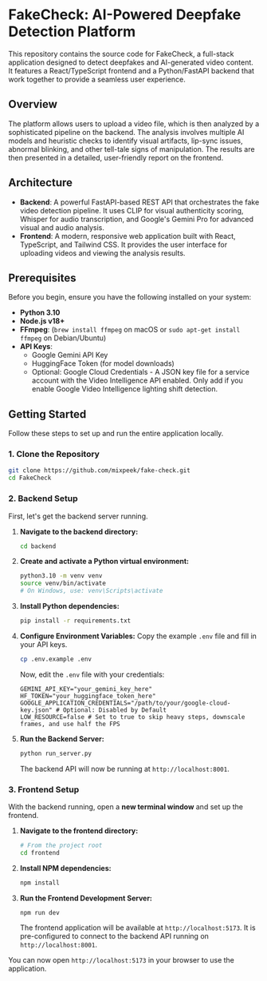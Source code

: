 # FakeCheck: AI-Powered Deepfake Detection Platform

This repository contains the source code for FakeCheck, a full-stack application designed to detect deepfakes and AI-generated video content. It features a React/TypeScript frontend and a Python/FastAPI backend that work together to provide a seamless user experience.

## Overview

The platform allows users to upload a video file, which is then analyzed by a sophisticated pipeline on the backend. The analysis involves multiple AI models and heuristic checks to identify visual artifacts, lip-sync issues, abnormal blinking, and other tell-tale signs of manipulation. The results are then presented in a detailed, user-friendly report on the frontend.

## Architecture

*   **Backend**: A powerful FastAPI-based REST API that orchestrates the fake video detection pipeline. It uses CLIP for visual authenticity scoring, Whisper for audio transcription, and Google's Gemini Pro for advanced visual and audio analysis.
*   **Frontend**: A modern, responsive web application built with React, TypeScript, and Tailwind CSS. It provides the user interface for uploading videos and viewing the analysis results.

## Prerequisites

Before you begin, ensure you have the following installed on your system:

*   **Python 3.10**
*   **Node.js v18+**
*   **FFmpeg**: (`brew install ffmpeg` on macOS or `sudo apt-get install ffmpeg` on Debian/Ubuntu)
*   **API Keys**:
    *   Google Gemini API Key
    *   HuggingFace Token (for model downloads)
    *   Optional: Google Cloud Credentials - A JSON key file for a service account with the Video Intelligence API enabled. Only add if you enable Google Video Intelligence lighting shift detection.

## Getting Started

Follow these steps to set up and run the entire application locally.

### 1. Clone the Repository

```bash
git clone https://github.com/mixpeek/fake-check.git
cd FakeCheck
```

### 2. Backend Setup

First, let's get the backend server running.

1.  **Navigate to the backend directory:**
    ```bash
    cd backend
    ```

2.  **Create and activate a Python virtual environment:**
    ```bash
    python3.10 -m venv venv
    source venv/bin/activate
    # On Windows, use: venv\Scripts\activate
    ```

3.  **Install Python dependencies:**
    ```bash
    pip install -r requirements.txt
    ```

4.  **Configure Environment Variables:**
    Copy the example `.env` file and fill in your API keys.
    ```bash
    cp .env.example .env
    ```
    Now, edit the `.env` file with your credentials:
    ```dotenv
    GEMINI_API_KEY="your_gemini_key_here"
    HF_TOKEN="your_huggingface_token_here"
    GOOGLE_APPLICATION_CREDENTIALS="/path/to/your/google-cloud-key.json" # Optional: Disabled by Default
    LOW_RESOURCE=false # Set to true to skip heavy steps, downscale frames, and use half the FPS
    ```

5.  **Run the Backend Server:**
    ```bash
    python run_server.py
    ```
    The backend API will now be running at `http://localhost:8001`.

### 3. Frontend Setup

With the backend running, open a **new terminal window** and set up the frontend.

1.  **Navigate to the frontend directory:**
    ```bash
    # From the project root
    cd frontend
    ```

2.  **Install NPM dependencies:**
    ```bash
    npm install
    ```

3.  **Run the Frontend Development Server:**
    ```bash
    npm run dev
    ```
    The frontend application will be available at `http://localhost:5173`. It is pre-configured to connect to the backend API running on `http://localhost:8001`.

You can now open `http://localhost:5173` in your browser to use the application.